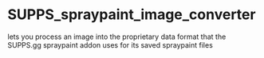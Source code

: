 # SUPPS_spraypaint_image_converter
lets you process an image into the proprietary data format that the SUPPS.gg spraypaint addon uses for its saved spraypaint files
